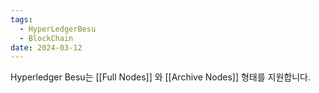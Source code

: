 ```yaml
---
tags:
  - HyperLedgerBesu
  - BlockChain
date: 2024-03-12
---
```

Hyperledger Besu는 [[Full Nodes]] 와 [[Archive Nodes]] 형태를 지원합니다.